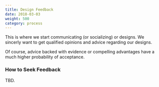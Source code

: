 ```yaml
---
title: Design Feedback
date: 2018-03-03
weight: 500
category: process
---
```


This is where we start communicating (or socializing) or designs.  We
sincerly want to get qualified opinions and advice regarding our
designs. 
<!--more-->

Of course, advice backed with evidence or compelling advantages have a
much higher probability of acceptance.

### How to Seek Feedback

TBD.
